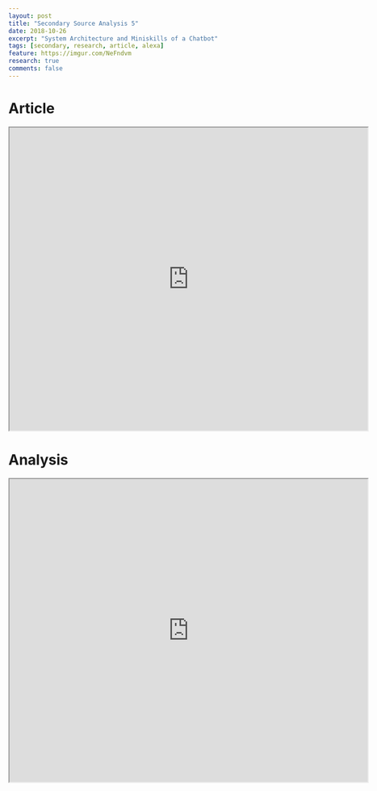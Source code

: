 ```yaml
---
layout: post
title: "Secondary Source Analysis 5"
date: 2018-10-26
excerpt: "System Architecture and Miniskills of a Chatbot"
tags: [secondary, research, article, alexa]
feature: https://imgur.com/NeFndvm
research: true
comments: false
---
```


# Article

<iframe src="https://drive.google.com/file/d/11mMk8_dKzE3pqWqrTSPdKsxLB02499Sh/preview" width="710" height="600"></iframe>

# Analysis

<iframe src="https://drive.google.com/file/d/1Dw3ZfkC-pWqDSvWd_IxCq-hqXWtfjkqP/preview" width="710" height="600"></iframe>
